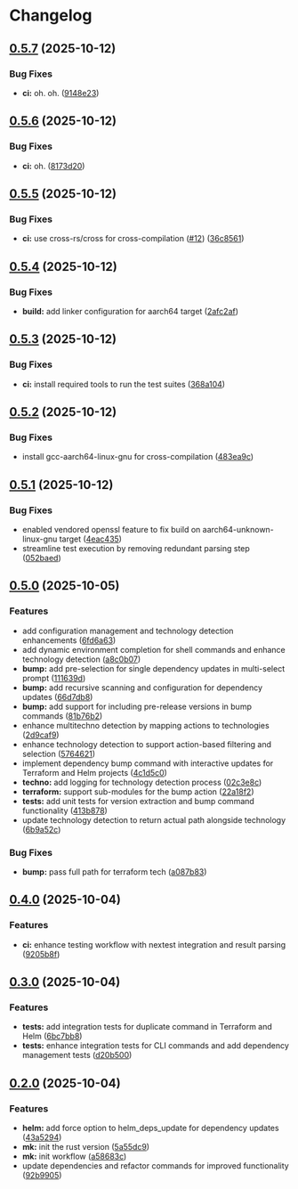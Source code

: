 # Changelog

## [0.5.7](https://github.com/baprx/mk/compare/v0.5.6...v0.5.7) (2025-10-12)


### Bug Fixes

* **ci:** oh. oh. ([9148e23](https://github.com/baprx/mk/commit/9148e237725a384a0679ebb1999b49c271f36b5b))

## [0.5.6](https://github.com/baprx/mk/compare/v0.5.5...v0.5.6) (2025-10-12)


### Bug Fixes

* **ci:** oh. ([8173d20](https://github.com/baprx/mk/commit/8173d205f4fa47f604362a1fb35fed33db72a266))

## [0.5.5](https://github.com/baprx/mk/compare/v0.5.4...v0.5.5) (2025-10-12)


### Bug Fixes

* **ci:** use cross-rs/cross for cross-compilation ([#12](https://github.com/baprx/mk/issues/12)) ([36c8561](https://github.com/baprx/mk/commit/36c8561f54f2f726490abf1ff2ec7077f78a65c2))

## [0.5.4](https://github.com/baprx/mk/compare/v0.5.3...v0.5.4) (2025-10-12)


### Bug Fixes

* **build:** add linker configuration for aarch64 target ([2afc2af](https://github.com/baprx/mk/commit/2afc2af962a6e48e5f2d07fa62672f5cf602ac8f))

## [0.5.3](https://github.com/baprx/mk/compare/v0.5.2...v0.5.3) (2025-10-12)


### Bug Fixes

* **ci:** install required tools to run the test suites ([368a104](https://github.com/baprx/mk/commit/368a1049453ae2ebfc294774da72e1fd1dbdcd8f))

## [0.5.2](https://github.com/baprx/mk/compare/v0.5.1...v0.5.2) (2025-10-12)


### Bug Fixes

* install gcc-aarch64-linux-gnu for cross-compilation ([483ea9c](https://github.com/baprx/mk/commit/483ea9c31f6662ce343ff88e96c30f7cdc33943a))

## [0.5.1](https://github.com/baprx/mk/compare/v0.5.0...v0.5.1) (2025-10-12)


### Bug Fixes

* enabled vendored openssl feature to fix build on aarch64-unknown-linux-gnu target ([4eac435](https://github.com/baprx/mk/commit/4eac43511a18436a7f45d34d075b0dd6efd369c5))
* streamline test execution by removing redundant parsing step ([052baed](https://github.com/baprx/mk/commit/052baede3d216a677fc49e8772f08cfec8e4b701))

## [0.5.0](https://github.com/baprx/scripts/compare/mk-v0.4.0...mk-v0.5.0) (2025-10-05)


### Features

* add configuration management and technology detection enhancements ([6fd6a63](https://github.com/baprx/scripts/commit/6fd6a630f1a460ef7afa1af9271afbd645904938))
* add dynamic environment completion for shell commands and enhance technology detection ([a8c0b07](https://github.com/baprx/scripts/commit/a8c0b07820afa5ad526a9bfb69f6b396ab5dd908))
* **bump:** add pre-selection for single dependency updates in multi-select prompt ([111639d](https://github.com/baprx/scripts/commit/111639d90f1336888766a68dce492b4393dcdae9))
* **bump:** add recursive scanning and configuration for dependency updates ([66d7db8](https://github.com/baprx/scripts/commit/66d7db8e358c90a62b9611941e76aa766070e6ed))
* **bump:** add support for including pre-release versions in bump commands ([81b76b2](https://github.com/baprx/scripts/commit/81b76b2e3d7225e83a43c9dd25a01b5d8c444a67))
* enhance multitechno detection by mapping actions to technologies ([2d9caf9](https://github.com/baprx/scripts/commit/2d9caf97fd7e0291f3db2a41daddfce33934d31f))
* enhance technology detection to support action-based filtering and selection ([5764621](https://github.com/baprx/scripts/commit/5764621ce20e635e9306eab47d76e9927a38693a))
* implement dependency bump command with interactive updates for Terraform and Helm projects ([4c1d5c0](https://github.com/baprx/scripts/commit/4c1d5c0f861d61e21a3f34218eb960b6adecabd4))
* **techno:** add logging for technology detection process ([02c3e8c](https://github.com/baprx/scripts/commit/02c3e8ccc3ff7dd9db1d0ecb88bc14b5c308b9b7))
* **terraform:** support sub-modules for the bump action ([22a18f2](https://github.com/baprx/scripts/commit/22a18f2da5b122c31986cce8dd04587a1e8b79d8))
* **tests:** add unit tests for version extraction and bump command functionality ([413b878](https://github.com/baprx/scripts/commit/413b878dba1f1ab535152f4f535076dcdce78389))
* update technology detection to return actual path alongside technology ([6b9a52c](https://github.com/baprx/scripts/commit/6b9a52c8bfb10b2278cee03b23da433f907a2a29))


### Bug Fixes

* **bump:** pass full path for terraform tech ([a087b83](https://github.com/baprx/scripts/commit/a087b830c98eeacc9b679ed37de0e60f14052940))

## [0.4.0](https://github.com/baprx/scripts/compare/mk-v0.3.0...mk-v0.4.0) (2025-10-04)


### Features

* **ci:** enhance testing workflow with nextest integration and result parsing ([9205b8f](https://github.com/baprx/scripts/commit/9205b8f39652bca6d5e0a7dff4978af5ffeecde9))

## [0.3.0](https://github.com/baprx/scripts/compare/mk-v0.2.0...mk-v0.3.0) (2025-10-04)


### Features

* **tests:** add integration tests for duplicate command in Terraform and Helm ([6bc7bb8](https://github.com/baprx/scripts/commit/6bc7bb899b635194bf7bb7fd2037da9934b93b75))
* **tests:** enhance integration tests for CLI commands and add dependency management tests ([d20b500](https://github.com/baprx/scripts/commit/d20b500d51b93cb9ed5f9733e44e3b004b1c327e))

## [0.2.0](https://github.com/baprx/scripts/compare/mk-v0.1.0...mk-v0.2.0) (2025-10-04)


### Features

* **helm:** add force option to helm_deps_update for dependency updates ([43a5294](https://github.com/baprx/scripts/commit/43a5294a7d6d399aa6d036fb604bd494afe431d3))
* **mk:** init the rust version ([5a55dc9](https://github.com/baprx/scripts/commit/5a55dc9832fd35c2df109adfa5a6b27e951947ce))
* **mk:** init workflow ([a58683c](https://github.com/baprx/scripts/commit/a58683c243acf59e026b937e69656c40d07f926f))
* update dependencies and refactor commands for improved functionality ([92b9905](https://github.com/baprx/scripts/commit/92b990591ace587a37eb9358a34d3b8f772183cc))
